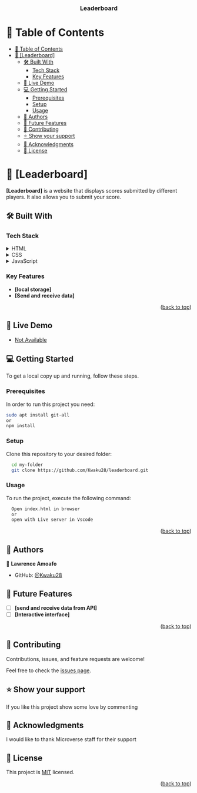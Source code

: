 <a name="readme-top"></a>

<div align="center">

  <h3><b>Leaderboard</b></h3>

</div>

<!-- TABLE OF CONTENTS -->

# 📗 Table of Contents

- [📗 Table of Contents](#-table-of-contents)
- [📖 \[Leaderboard\] ](#-leaderboard-)
  - [🛠 Built With ](#-built-with-)
    - [Tech Stack ](#tech-stack-)
    - [Key Features ](#key-features-)
  - [🚀 Live Demo ](#-live-demo-)
  - [💻 Getting Started ](#-getting-started-)
    - [Prerequisites](#prerequisites)
    - [Setup](#setup)
    - [Usage](#usage)
  - [👥 Authors ](#-authors-)
  - [🔭 Future Features ](#-future-features-)
  - [🤝 Contributing ](#-contributing-)
  - [⭐️ Show your support ](#️-show-your-support-)
  - [🙏 Acknowledgments ](#-acknowledgments-)
  - [📝 License ](#-license-)

<!-- PROJECT DESCRIPTION -->

# 📖 [Leaderboard] <a name="about-project"></a>

**[Leaderboard]** is a website that displays scores submitted by different players. It also allows you to submit your score.

## 🛠 Built With <a name="built-with"></a>

### Tech Stack <a name="tech-stack"></a>

<details>
  <summary>HTML</summary>
  <ul>
    <li><a href="https://en.wikipedia.org/wiki/HTML">HTML</a></li>
  </ul>
</details>

<details>
  <summary>CSS</summary>
  <ul>
    <li><a href="https://en.wikipedia.org/wiki/CSS">CSS</a></li>
  </ul>
</details>

<details>
  <summary>JavaScript</summary>
  <ul>
    <li><a href="https://en.wikipedia.org/wiki/JavaScript">JavaScript</a></li>
  </ul>
</details>

<!-- Features -->

### Key Features <a name="key-features"></a>

- **[local storage]**
- **[Send and receive data]**

<p align="right">(<a href="#readme-top">back to top</a>)</p>

<!-- LIVE DEMO -->

## 🚀 Live Demo <a name="live-demo"></a>

- [Not Available](https://...)

<!-- GETTING STARTED -->

## 💻 Getting Started <a name="getting-started"></a>

To get a local copy up and running, follow these steps.

### Prerequisites

In order to run this project you need:

```sh
sudo apt install git-all
or
npm install
```

### Setup

Clone this repository to your desired folder:

```sh
  cd my-folder
  git clone https://github.com/Kwaku28/leaderboard.git
```

### Usage

To run the project, execute the following command:

```sh
  Open index.html in browser
  or
  open with Live server in Vscode
```

<p align="right">(<a href="#readme-top">back to top</a>)</p>

<!-- AUTHORS -->

## 👥 Authors <a name="authors"></a>

👤 **Lawrence Amoafo**

- GitHub: [@Kwaku28](https://github.com/Kwaku28)

<!-- FUTURE FEATURES -->

## 🔭 Future Features <a name="future-features"></a>

- [ ] **[send and receive data from API]**
- [ ] **[Interactive interface]**

<p align="right">(<a href="#readme-top">back to top</a>)</p>

<!-- CONTRIBUTING -->

## 🤝 Contributing <a name="contributing"></a>

Contributions, issues, and feature requests are welcome!

Feel free to check the [issues page](https://github.com/Kwaku28/leaderboard/issues).

<!-- SUPPORT -->

## ⭐️ Show your support <a name="support"></a>

If you like this project show some love by commenting

<!-- ACKNOWLEDGEMENTS -->

## 🙏 Acknowledgments <a name="acknowledgements"></a>

I would like to thank Microverse staff for their support

<!-- LICENSE -->

## 📝 License <a name="license"></a>

This project is [MIT](https://github.com/Kwaku28/leaderboard/blob/development/LICENSE) licensed.

<p align="right">(<a href="#readme-top">back to top</a>)</p>

